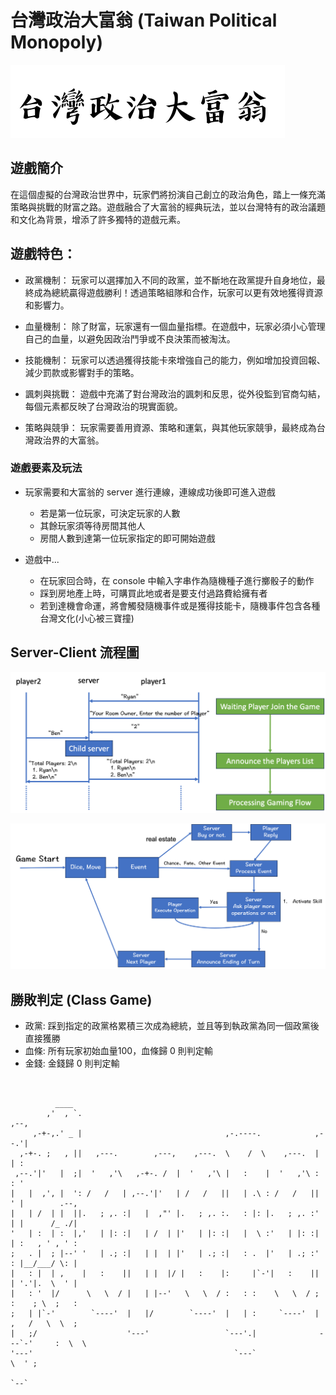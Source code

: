 # 台灣政治大富翁 (Taiwan Political Monopoly)
![Alt text](Title.png)
## 遊戲簡介
在這個虛擬的台灣政治世界中，玩家們將扮演自己創立的政治角色，踏上一條充滿策略與挑戰的財富之路。遊戲融合了大富翁的經典玩法，並以台灣特有的政治議題和文化為背景，增添了許多獨特的遊戲元素。



## 遊戲特色：

- 政黨機制： 玩家可以選擇加入不同的政黨，並不斷地在政黨提升自身地位，最終成為總統贏得遊戲勝利！透過策略組隊和合作，玩家可以更有效地獲得資源和影響力。

- 血量機制： 除了財富，玩家還有一個血量指標。在遊戲中，玩家必須小心管理自己的血量，以避免因政治鬥爭或不良決策而被淘汰。

- 技能機制： 玩家可以透過獲得技能卡來增強自己的能力，例如增加投資回報、減少罰款或影響對手的策略。

- 諷刺與挑戰： 遊戲中充滿了對台灣政治的諷刺和反思，從外役監到官商勾結，每個元素都反映了台灣政治的現實面貌。

- 策略與競爭： 玩家需要善用資源、策略和運氣，與其他玩家競爭，最終成為台灣政治界的大富翁。

### 遊戲要素及玩法
- 玩家需要和大富翁的 server 進行連線，連線成功後即可進入遊戲
  - 若是第一位玩家，可決定玩家的人數
  - 其餘玩家須等待房間其他人
  - 房間人數到達第一位玩家指定的即可開始遊戲

- 遊戲中...
  - 在玩家回合時，在 console 中輸入字串作為隨機種子進行擲骰子的動作
  - 踩到房地產上時，可購買此地或者是要支付過路費給擁有者
  - 若到達機會命運，將會觸發隨機事件或是獲得技能卡，隨機事件包含各種台灣文化(小心被三寶撞)

## Server-Client 流程圖
![Alt text](flowChart_1.png)

![Alt text](flowChart_2.png)

## 勝敗判定 (Class Game)
- 政黨: 踩到指定的政黨格累積三次成為總統，並且等到執政黨為同一個政黨後直接獲勝
- 血條: 所有玩家初始血量100，血條歸 0 則判定輸
- 金錢: 金錢歸 0 則判定輸

```

                                                                                        
          ____                                                                          
        ,'  , `.                                                      ,--,              
     ,-+-,.' _ |                                ,-.----.            ,--.'|              
  ,-+-. ;   , ||   ,---.        ,---,    ,---.  \    /  \    ,---.  |  | :              
 ,--.'|'   |  ;|  '   ,'\   ,-+-. /  |  '   ,'\ |   :    |  '   ,'\ :  : '              
|   |  ,', |  ': /   /   | ,--.'|'   | /   /   ||   | .\ : /   /   ||  ' |        .--,  
|   | /  | |  ||.   ; ,. :|   |  ,"' |.   ; ,. :.   : |: |.   ; ,. :'  | |      /_ ./|  
'   | :  | :  |,'   | |: :|   | /  | |'   | |: :|   |  \ :'   | |: :|  | :   , ' , ' :  
;   . |  ; |--' '   | .; :|   | |  | |'   | .; :|   : .  |'   | .; :'  : |__/___/ \: |  
|   : |  | ,    |   :    ||   | |  |/ |   :    |:     |`-'|   :    ||  | '.'|.  \  ' |  
|   : '  |/      \   \  / |   | |--'   \   \  / :   : :    \   \  / ;  :    ; \  ;   :  
;   | |`-'        `----'  |   |/        `----'  |   | :     `----'  |  ,   /   \  \  ;  
|   ;/                    '---'                 `---'.|              ---`-'     :  \  \ 
'---'                                             `---`                          \  ' ; 
                                                                                  `--`  

```
